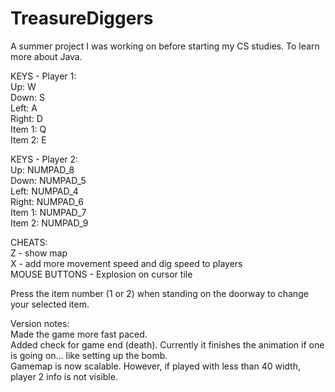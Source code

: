 # TreasureDiggers
A summer project I was working on before starting my CS studies. To learn more about Java.

KEYS - Player 1:
<br>Up: W
<br>Down: S
<br>Left: A
<br>Right: D
<br>Item 1: Q
<br>Item 2: E

KEYS - Player 2:
<br>Up: NUMPAD_8
<br>Down: NUMPAD_5
<br>Left: NUMPAD_4
<br>Right: NUMPAD_6
<br>Item 1: NUMPAD_7
<br>Item 2: NUMPAD_9

CHEATS:
<br>Z - show map
<br>X - add more movement speed and dig speed to players
<br>MOUSE BUTTONS - Explosion on cursor tile

Press the item number (1 or 2) when standing on the doorway to change your selected item.

Version notes:
<br>Made the game more fast paced.
<br>Added check for game end (death). Currently it finishes the animation if one is going on... like setting up the bomb.
<br>Gamemap is now scalable. However, if played with less than 40 width, player 2 info is not visible.
<br>